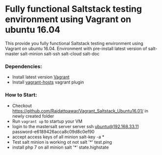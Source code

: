

# Fully functional Saltstack testing environment using Vagrant on ubuntu 16.04

This provide you fully functional Saltstack testing environment using Vagrant on ubuntu 16.04. Environment with pre-install latest version of salt-master salt-minion salt-ssh salt-cloud salt-doc

### Dependencies:
  - Install latest version [Vagrant](https://www.vagrantup.com/)
  - Install [vagrant-hosts](https://github.com/oscar-stack/vagrant-hosts) vagrant plugin

### How to Start:
  - Checkout https://github.com/Rajdattpawar/Vagrant_Saltstack_Ubuntu16.01/ in newly created folder
  - Run `vagrant up` to startup your VM
  - login to the mastersalt server server
      ssh ubuntu@192.168.33.11 
      password-e6189426acca8c09d8c0ef90
  - accept access keys of all minion
      salt-key -a * 
  - Test salt minion is working ot not
      salt '*' test.ping
  -  install php 7 on all minion
      salt '*' state.highstate
